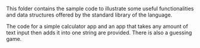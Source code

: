 This folder contains the sample code to illustrate some useful
functionalities and data structures offered by the standard
library of the language.

The code for a simple calculator app and an app that takes any amount of text input then adds it into one string are provided.
There is also a guessing game.

